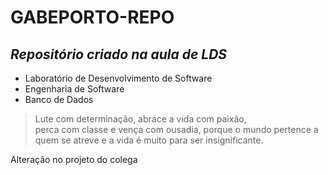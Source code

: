 # GABEPORTO-REPO
## _Repositório criado na aula de LDS_


- Laboratório de Desenvolvimento de Software
- Engenharia de Software
- Banco de Dados


> Lute com determinação, abrace a vida com paixão,  
> perca com classe e vença com ousadia, 
> porque o mundo pertence a quem se atreve 
> e a vida é muito para ser insignificante.


Alteração no projeto do colega
